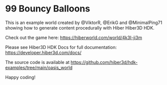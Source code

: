 # 99 Bouncy Balloons

This is an example world created by @ViktorR, @ErikG and @MinimalPing71 showing how to generate content procedurally with Hiber Hiber3D HDK.

Check out the game here:
https://hiberworld.com/world/4k3I-ji3m

Please see Hiber3D HDK Docs for full documentation:
https://developer.hiber3d.com/docs/

The source code is available at
https://github.com/hiber3d/hdk-examples/tree/main/oasis_world

Happy coding!
